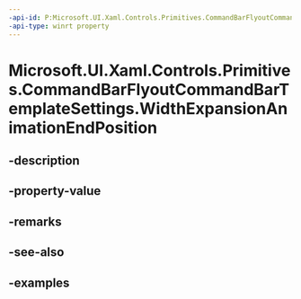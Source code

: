 ```yaml
---
-api-id: P:Microsoft.UI.Xaml.Controls.Primitives.CommandBarFlyoutCommandBarTemplateSettings.WidthExpansionAnimationEndPosition
-api-type: winrt property
---
```


<!-- Property syntax.
public double WidthExpansionAnimationEndPosition { get; }
-->

# Microsoft.UI.Xaml.Controls.Primitives.CommandBarFlyoutCommandBarTemplateSettings.WidthExpansionAnimationEndPosition

## -description

## -property-value

## -remarks

## -see-also

## -examples

